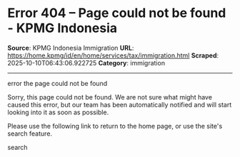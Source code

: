 # Error 404 – Page could not be found - KPMG Indonesia

**Source**: KPMG Indonesia Immigration
**URL**: https://home.kpmg/id/en/home/services/tax/immigration.html
**Scraped**: 2025-10-10T06:43:06.922725
**Category**: immigration

---

error
the page could not be found

Sorry, this page could not be found. We are not sure what might have caused this error, but our team has been automatically notified and will start looking into it as soon as possible.

Please use the following link to return to the home page, or use the site's search feature.

 
search
